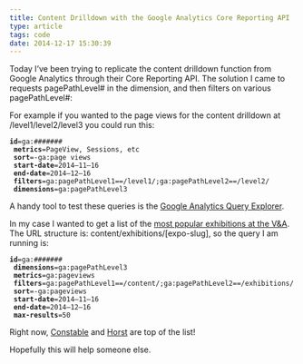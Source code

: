 ```yaml
---
title: Content Drilldown with the Google Analytics Core Reporting API
type: article
tags: code
date: 2014-12-17 15:30:39
---
```

<p> Today I&rsquo;ve been trying to replicate the content drilldown function from Google Analytics through their Core Reporting API. The solution I came to requests pagePathLevel# in the dimension, and then filters on various pagePathLevel#:</p><p> For example if you wanted to the page views for the content drilldown at /level1/level2/level3 you could run this:</p><p><code><strong>id</strong>=ga:#######<br /> <strong>metrics</strong>=PageView, Sessions, etc<br /> <strong>sort</strong>=-ga:page views<br /> <strong>start-date</strong>=2014&ndash;11&ndash;16<br /> <strong>end-date</strong>=2014&ndash;12&ndash;16<br /> <strong>filters</strong>=ga:pagePathLevel1==/level1/;ga:pagePathLevel2==/level2/<br /> <strong>dimensions</strong>=ga:pagePathLevel3</code></p><p> A handy tool to test these queries is the <a href="https://ga-dev-tools.appspot.com/explorer/" target="_blank">Google Analytics Query Explorer</a>.</p><p> In my case I wanted to get a list of the <a href="http://www.vam.ac.uk/page/e/exhibitions/" target="_blank">most popular exhibitions at the V&amp;A</a>. The URL structure is: content/exhibitions/[expo-slug], so the query I am running is:</p><p> <code><strong>id</strong>=ga:#######<br /> <strong>dimensions</strong>=ga:pagePathLevel3<br /> <strong>metrics</strong>=ga:pageviews<br /> <strong>filters</strong>=ga:pagePathLevel1==/content/;ga:pagePathLevel2==/exhibitions/<br /> <strong>sort</strong>=-ga:pageviews<br /> <strong>start-date</strong>=2014&ndash;11&ndash;16<br /> <strong>end-date</strong>=2014&ndash;12&ndash;16<br /> <strong>max-results</strong>=50</code></p><p> Right now, <a href="http://www.vam.ac.uk/content/exhibitions/exhibition-constable-the-making-of-a-master" target="_blank">Constable</a> and <a href="http://www.vam.ac.uk/content/exhibitions/exhibition-horst-photographer-of-style" target="_blank">Horst</a> are top of the list!</p><p> Hopefully this will help someone else.</p>

